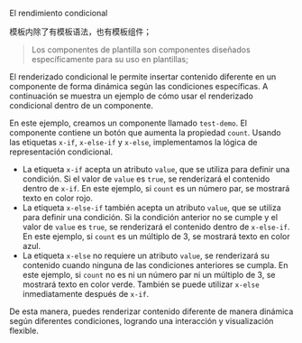 <template is="exm-article">
<a href="../../publics/examples/condition/demo.html" preview></a>
<a href="../../publics/examples/condition/test-demo.html" main></a>
</template>

El rendimiento condicional

模板内除了有模板语法，也有模板组件；

> Los componentes de plantilla son componentes diseñados específicamente para su uso en plantillas;

El renderizado condicional le permite insertar contenido diferente en un componente de forma dinámica según las condiciones específicas. A continuación se muestra un ejemplo de cómo usar el renderizado condicional dentro de un componente.

En este ejemplo, creamos un componente llamado `test-demo`. El componente contiene un botón que aumenta la propiedad `count`. Usando las etiquetas `x-if`, `x-else-if` y `x-else`, implementamos la lógica de representación condicional.

- La etiqueta `x-if` acepta un atributo `value`, que se utiliza para definir una condición. Si el valor de `value` es `true`, se renderizará el contenido dentro de `x-if`. En este ejemplo, si `count` es un número par, se mostrará texto en color rojo.
- La etiqueta `x-else-if` también acepta un atributo `value`, que se utiliza para definir una condición. Si la condición anterior no se cumple y el valor de `value` es `true`, se renderizará el contenido dentro de `x-else-if`. En este ejemplo, si `count` es un múltiplo de 3, se mostrará texto en color azul.
- La etiqueta `x-else` no requiere un atributo `value`, se renderizará su contenido cuando ninguna de las condiciones anteriores se cumpla. En este ejemplo, si `count` no es ni un número par ni un múltiplo de 3, se mostrará texto en color verde. También se puede utilizar `x-else` inmediatamente después de `x-if`.

De esta manera, puedes renderizar contenido diferente de manera dinámica según diferentes condiciones, logrando una interacción y visualización flexible.